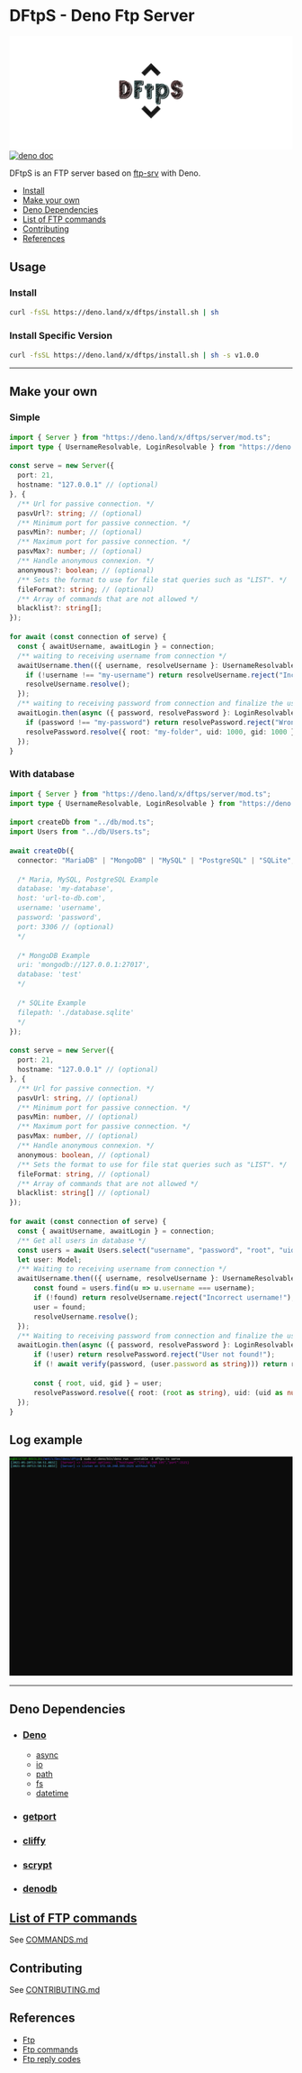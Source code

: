 # DFtpS - Deno Ftp Server

![logo](./assets/dftps_logo.png)
[![deno doc](https://doc.deno.land/badge.svg)](https://doc.deno.land/https/deno.land/x/dftps/mod.ts)
  
DFtpS is an FTP server based on [ftp-srv](https://github.com/autovance/ftp-srv) with Deno.

- [Install](#install)
- [Make your own](#make-your-own)
- [Deno Dependencies](#deno-dependencies)
- [List of FTP commands](#list-of-ftp-commands)
- [Contributing](#contributing)
- [References](#references)

## Usage

### Install

```sh
curl -fsSL https://deno.land/x/dftps/install.sh | sh
```

### Install Specific Version

```sh
curl -fsSL https://deno.land/x/dftps/install.sh | sh -s v1.0.0
```

* * *

## Make your own

### Simple

```ts
import { Server } from "https://deno.land/x/dftps/server/mod.ts";
import type { UsernameResolvable, LoginResolvable } from "https://deno.land/x/dftps/server/connection.ts";

const serve = new Server({
  port: 21,
  hostname: "127.0.0.1" // (optional)
}, {
  /** Url for passive connection. */
  pasvUrl?: string; // (optional)
  /** Minimum port for passive connection. */
  pasvMin?: number; // (optional)
  /** Maximum port for passive connection. */
  pasvMax?: number; // (optional)
  /** Handle anonymous connexion. */
  anonymous?: boolean; // (optional)
  /** Sets the format to use for file stat queries such as "LIST". */
  fileFormat?: string; // (optional)
  /** Array of commands that are not allowed */
  blacklist?: string[];
});

for await (const connection of serve) {
  const { awaitUsername, awaitLogin } = connection;
  /** waiting to receiving username from connection */
  awaitUsername.then(({ username, resolveUsername }: UsernameResolvable) => {
    if (!username !== "my-username") return resolveUsername.reject("Incorrect username!");
    resolveUsername.resolve();
  });
  /** waiting to receiving password from connection and finalize the user authenticate */
  awaitLogin.then(async ({ password, resolvePassword }: LoginResolvable) => {
    if (password !== "my-password") return resolvePassword.reject("Wrong password!");
    resolvePassword.resolve({ root: "my-folder", uid: 1000, gid: 1000 });
  });
}
```

### With database

```ts
import { Server } from "https://deno.land/x/dftps/server/mod.ts";
import type { UsernameResolvable, LoginResolvable } from "https://deno.land/x/dftps/server/connection.ts";

import createDb from "../db/mod.ts";
import Users from "../db/Users.ts";

await createDb({
  connector: "MariaDB" | "MongoDB" | "MySQL" | "PostgreSQL" | "SQLite",

  /* Maria, MySQL, PostgreSQL Example
  database: 'my-database',
  host: 'url-to-db.com',
  username: 'username',
  password: 'password',
  port: 3306 // (optional)
  */

  /* MongoDB Example
  uri: 'mongodb://127.0.0.1:27017',
  database: 'test'
  */

  /* SQLite Example
  filepath: './database.sqlite'
  */
});

const serve = new Server({
  port: 21,
  hostname: "127.0.0.1" // (optional)
}, {
  /** Url for passive connection. */
  pasvUrl: string, // (optional)
  /** Minimum port for passive connection. */
  pasvMin: number, // (optional)
  /** Maximum port for passive connection. */
  pasvMax: number, // (optional)
  /** Handle anonymous connexion. */
  anonymous: boolean, // (optional)
  /** Sets the format to use for file stat queries such as "LIST". */
  fileFormat: string, // (optional)
  /** Array of commands that are not allowed */
  blacklist: string[] // (optional)
});

for await (const connection of serve) {
  const { awaitUsername, awaitLogin } = connection;
  /** Get all users in database */
  const users = await Users.select("username", "password", "root", "uid", "gid").all();
  let user: Model;
  /** Waiting to receiving username from connection */
  awaitUsername.then(({ username, resolveUsername }: UsernameResolvable) => {
      const found = users.find(u => u.username === username);
      if (!found) return resolveUsername.reject("Incorrect username!");
      user = found;
      resolveUsername.resolve();
  });
  /** Waiting to receiving password from connection and finalize the user authenticate */
  awaitLogin.then(async ({ password, resolvePassword }: LoginResolvable) => {
      if (!user) return resolvePassword.reject("User not found!");
      if (! await verify(password, (user.password as string))) return resolvePassword.reject("Wrong password!");

      const { root, uid, gid } = user;
      resolvePassword.resolve({ root: (root as string), uid: (uid as number), gid: (gid as number) });
  });
}
```

## Log example

![output_example](./assets/example_log.gif)

* * *

## Deno Dependencies

- ### [Deno](https://deno.land)

  - [async](https://deno.land/std@0.95.0/async)
  - [io](https://deno.land/std@0.95.0/io)
  - [path](https://deno.land/std@0.95.0/path)
  - [fs](https://deno.land/std@0.95.0/fs)
  - [datetime](https://deno.land/std@0.96.0/datetime)

- ### [getport](https://deno.land/x/getport)

- ### [cliffy](https://deno.land/x/cliffy)

- ### [scrypt](https://deno.land/x/scrypt)

- ### [denodb](https://deno.land/x/denodb)

## [List of FTP commands](https://en.wikipedia.org/wiki/List_of_FTP_commands)

See [COMMANDS.md](COMMANDS.md)

## Contributing

See [CONTRIBUTING.md](CONTRIBUTING.md)

## References

- [Ftp](https://cr.yp.to/ftp.html)
- [Ftp commands](https://en.wikipedia.org/wiki/List_of_FTP_commands)
- [Ftp reply codes](https://en.wikipedia.org/wiki/List_of_FTP_server_return_codes)
